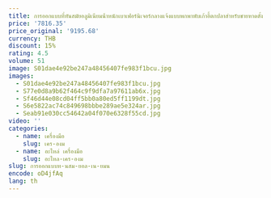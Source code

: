 ```yaml
---
title: การออกแบบที่ทันสมัยอลูมิเนียมน้ําหนักเบาเฟอร์นิเจอร์กลางแจ้งแบบพกพาพับเก้าอี้ตกปลาสําหรับชายหาดตั้งแคมป์กระเป๋าเป้สะพายหลังเก้าอี้ Kermit
price: '7816.35'
price_original: '9195.68'
currency: THB
discount: 15%
rating: 4.5
volume: 51
image: S01dae4e92be247a48456407fe983f1bcu.jpg
images:
  - S01dae4e92be247a48456407fe983f1bcu.jpg
  - S77e0d8a9b62f464c9f9dfa7a97611ab6x.jpg
  - Sf46d44e08cd04ff5bb0a80ed5ff1199dt.jpg
  - S6e5822ac74c849698bbbe289ae5e324ar.jpg
  - Seab91e030cc54642a04f070e6328f55cd.jpg
video: ''
categories:
  - name: เครื่องมือ
    slug: เคร-องม
  - name: อะไหล่ เครื่องมือ
    slug: อะไหล-เคร-องม
slug: การออกแบบท-นสม-ยอล-เน-ยมน
encode: oD4jfAq
lang: th
---
```

  